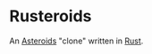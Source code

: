 # Rusteroids

An [Asteroids](https://en.wikipedia.org/wiki/Asteroids_(video_game)) "clone" written in [Rust](https://www.rust-lang.org/).
